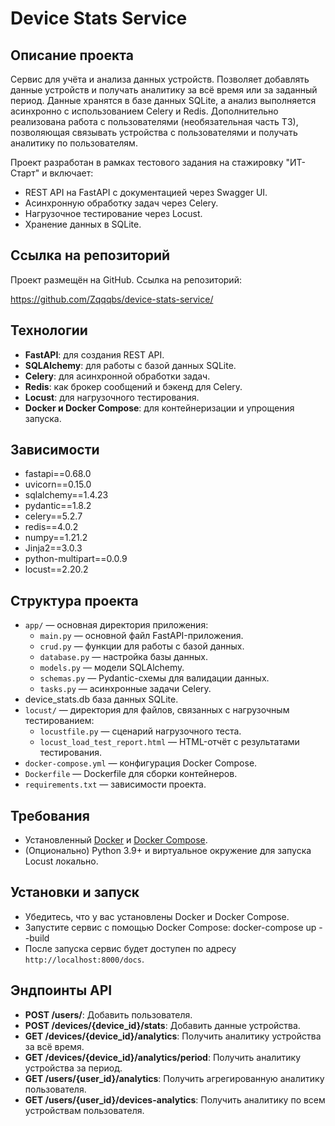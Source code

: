 # Device Stats Service

## Описание проекта

Сервис для учёта и анализа данных устройств. Позволяет добавлять данные устройств и получать аналитику за всё время или за заданный период. Данные хранятся в базе данных SQLite, а анализ выполняется асинхронно с использованием Celery и Redis. Дополнительно реализована работа с пользователями (необязательная часть ТЗ), позволяющая связывать устройства с пользователями и получать аналитику по пользователям.

Проект разработан в рамках тестового задания на стажировку "ИТ-Старт" и включает:
- REST API на FastAPI с документацией через Swagger UI.
- Асинхронную обработку задач через Celery.
- Нагрузочное тестирование через Locust.
- Хранение данных в SQLite.

## Ссылка на репозиторий

Проект размещён на GitHub. Ссылка на репозиторий:

https://github.com/Zqqqbs/device-stats-service/

## Технологии

- **FastAPI**: для создания REST API.
- **SQLAlchemy**: для работы с базой данных SQLite.
- **Celery**: для асинхронной обработки задач.
- **Redis**: как брокер сообщений и бэкенд для Celery.
- **Locust**: для нагрузочного тестирования.
- **Docker и Docker Compose**: для контейнеризации и упрощения запуска.

## Зависимости

- fastapi==0.68.0
- uvicorn==0.15.0
- sqlalchemy==1.4.23
- pydantic==1.8.2
- celery==5.2.7
- redis==4.0.2
- numpy==1.21.2
- Jinja2==3.0.3
- python-multipart==0.0.9
- locust==2.20.2

## Структура проекта

- `app/` — основная директория приложения:
  - `main.py` — основной файл FastAPI-приложения.
  - `crud.py` — функции для работы с базой данных.
  - `database.py` — настройка базы данных.
  - `models.py` — модели SQLAlchemy.
  - `schemas.py` — Pydantic-схемы для валидации данных.
  - `tasks.py` — асинхронные задачи Celery.
- device_stats.db база данных SQLite.
- `locust/` — директория для файлов, связанных с нагрузочным тестированием:
  - `locustfile.py` — сценарий нагрузочного теста.
  - `locust_load_test_report.html` — HTML-отчёт с результатами тестирования.
- `docker-compose.yml` — конфигурация Docker Compose.
- `Dockerfile` — Dockerfile для сборки контейнеров.
- `requirements.txt` — зависимости проекта.

## Требования

- Установленный [Docker](https://docs.docker.com/get-docker/) и [Docker Compose](https://docs.docker.com/compose/install/).
- (Опционально) Python 3.9+ и виртуальное окружение для запуска Locust локально.

## Установки и запуск
- Убедитесь, что у вас установлены Docker и Docker Compose.
- Запустите сервис с помощью Docker Compose:  docker-compose up --build
- После запуска сервис будет доступен по адресу `http://localhost:8000/docs`.
  
## Эндпоинты API
- **POST /users/**: Добавить пользователя.
- **POST /devices/{device_id}/stats**: Добавить данные устройства.
- **GET /devices/{device_id}/analytics**: Получить аналитику устройства за всё время.
- **GET /devices/{device_id}/analytics/period**: Получить аналитику устройства за период.
- **GET /users/{user_id}/analytics**: Получить агрегированную аналитику пользователя.
- **GET /users/{user_id}/devices-analytics**: Получить аналитику по всем устройствам пользователя.

